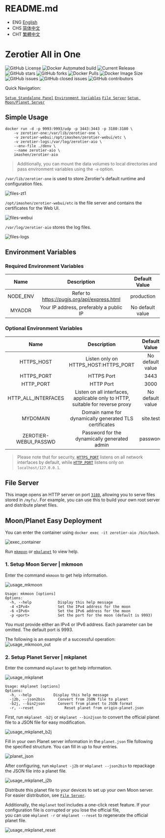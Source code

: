 # README.md
- ENG [English](https://github.com/imashen/zerotier-aio/blob/main/doc/README_ENG.md)
- CHS [简体中文](https://github.com/imashen/zerotier-aio/blob/main/doc/README_CHS.md)
- CHT [繁體中文](https://github.com/imashen/zerotier-aio/blob/main/doc/README_CHT.md)

# Zerotier All in One

![GitHub License](https://img.shields.io/github/license/imashen/zerotier-aio)
![Docker Automated build](https://img.shields.io/docker/automated/imashen/zerotier-aio)
![Current Release](https://img.shields.io/github/v/release/imashen/zerotier-aio.svg)
![GitHub stars](https://img.shields.io/github/stars/imashen/zerotier-aio?style=social)
![GitHub forks](https://img.shields.io/github/forks/imashen/zerotier-aio?style=social)
![Docker Pulls](https://img.shields.io/docker/pulls/imashen/zerotier-aio)
![Docker Image Size](https://img.shields.io/docker/image-size/imashen/zerotier-aio/latest)
![GitHub issues](https://img.shields.io/github/issues/imashen/zerotier-aio)
![GitHub closed issues](https://img.shields.io/github/issues-closed/imashen/zerotier-aio)
![GitHub contributors](https://img.shields.io/github/contributors/imashen/zerotier-aio)

Quick Navigation:

[`Setup Standalone Panel`](#usage "Go to definition")
[`Environment Variables`](#env "Go to definition")
[`File Server`](#fileserver "Go to definition")
[`Setup Moon/Planet Server`](#mkmoon "Go to definition")

## <a id="usage">Simple Usage</a>

```
docker run -d -p 9993:9993/udp -p 3443:3443 -p 3180:3180 \
    -v zerotier-one:/var/lib/zerotier-one \
    -v zerotier-webui:/opt/imashen/zerotier-webui/etc \
    -v zerotier-logs:/var/log/zerotier-aio \
    --env-file ./denv \
    --name zerotier-aio \
    imashen/zerotier-aio
```
> Additionally, you can mount the data volumes to local directories and pass environment variables using the `-e` option.

`/var/lib/zerotier-one` is used to store Zerotier's default runtime and configuration files.

![files-zt1](https://raw.githubusercontent.com/imashen/zerotier-aio/main/doc/bash/files-zt1.png)

`/opt/imashen/zerotier-webui/etc` is the file server and contains the certificates for the Web UI.

![files-webui](https://raw.githubusercontent.com/imashen/zerotier-aio/main/doc/bash/files-webui.png)

`/var/log/zerotier-aio` stores the log files.

![files-logs](https://raw.githubusercontent.com/imashen/zerotier-aio/main/doc/bash/files-logs.png)

## <a id="env">Environment Variables</a>

### Required Environment Variables

| Name | Description | Default Value |
|:--------:|:--------:|:--------:|
| NODE_ENV | Refer to https://pugjs.org/api/express.html | production |
| MYADDR | Your IP address, preferably a public IP | No default value |

### Optional Environment Variables

| Name | Description | Default Value |
|:--------:|:--------:|:--------:|
| HTTPS_HOST | Listen only on HTTPS_HOST:HTTPS_PORT | No default value |
| <a id="https_port">HTTPS_PORT</a> | HTTPS Port | 3443 |
| <a id="http_port">HTTP_PORT</a> | HTTP Port | 3000 |
| HTTP_ALL_INTERFACES | Listen on all interfaces, applicable only to HTTP, suitable for reverse proxy | No default value |
| MYDOMAIN | Domain name for dynamically generated TLS certificates | site.test |
| ZEROTIER-WEBUI_PASSWD | Password for the dynamically generated admin | password |

> Please note that for security, [`HTTPS_PORT`](#https_port "Go to definition") listens on all network interfaces by default, while [`HTTP_PORT`](#http_port "Go to definition") listens only on `localhost/127.0.0.1`.

## <a id="fileserver">File Server</a>

This image opens an HTTP server on port [`3180`](#usage "Go to definition"), allowing you to serve files stored in `/myfs/`. For example, you can use this to build your own root server and distribute planet files.

## Moon/Planet Easy Deployment

You can enter the container using `docker exec -it zerotier-aio /bin/bash`.

![exec_container](https://raw.githubusercontent.com/imashen/zerotier-aio/main/doc/bash/exec_container.png)

Run [`mkmoon`](#mkmoon "Go to definition") or [`mkplanet`](#mkplanet "Go to definition") to view help.

### <a id="mkmoon">1. Setup Moon Server | mkmoon</a>
Enter the command `mkmoon` to get help information.

![usage_mkmoon](https://raw.githubusercontent.com/imashen/zerotier-aio/main/doc/bash/usage_mkmoon.png)

```
Usage: mkmoon [options]
Options:
  -h, --help            Display this help message
  -4 <IPv4>             Set the IPv4 address for the moon
  -6 <IPv6>             Set the IPv6 address for the moon
  -p <port>             Set the port for the moon (default is 9993)
```

You must provide either an IPv4 or IPv6 address. Each parameter can be omitted. The default port is 9993.

The following is an example of a successful operation:
![usage_mkmoon_out](https://raw.githubusercontent.com/imashen/zerotier-aio/main/doc/bash/usage_mkmoon_out.png)

### <a id="mkplanet">2. Setup Planet Server | mkplanet</a>
Enter the command `mkplanet` to get help information.

![usage_mkplanet](https://raw.githubusercontent.com/imashen/zerotier-aio/main/doc/bash/usage_mkplanet.png)

```
Usage: mkplanet [options]
Options:
  -h, --help          Display this help message
  -j2b, --json2bin      Convert from JSON file to planet
  -b2j, --bin2json      Convert from planet to JSON format
  -r, --reset              Reset planet from origin-planet.json
```

First, run `mkplanet -b2j` or `mkplanet --bin2json` to convert the official planet file to a JSON file for easy modification.

![usage_mkplanet_b2j](https://raw.githubusercontent.com/imashen/zerotier-aio/main/doc/bash/usage_mkplanet_b2j.png)

Fill in your own Planet server information in the `planet.json` file following the specified structure. You can fill in up to four entries.

![planet_json](https://raw.githubusercontent.com/imashen/zerotier-aio/main/doc/bash/planet_json.png)

After configuring, run `mkplanet -j2b` or `mkplanet --json2bin` to repackage the JSON file into a planet file.

![usage_mkplanet_j2b](https://raw.githubusercontent.com/imashen/zerotier-aio/main/doc/bash/usage_mkplanet_j2b.png)

Distribute this planet file to your devices to set up your own Moon server. For easier distribution, see [`File Server`](#fileserver "Go to definition").

Additionally, the `mkplanet` tool includes a one-click reset feature. If your configuration file is corrupted or you lose the official file, </br>you can use `mkplanet -r` or `mkplanet --reset` to regenerate the official planet file.

![usage_mkplanet_reset](https://raw.githubusercontent.com/imashen/zerotier-aio/main/doc/bash/usage_mkplanet_reset.png)